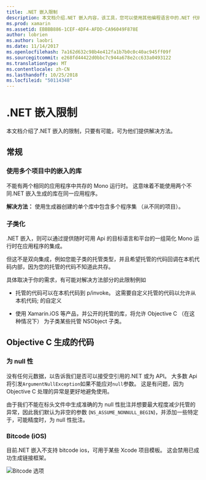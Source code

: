 ```yaml
---
title: .NET 嵌入限制
description: 本文档介绍.NET 嵌入内容，该工具，您可以使用其他编程语言中的.NET 代码的限制。
ms.prod: xamarin
ms.assetid: EBBBB886-1CEF-4DF4-AFDD-CA96049F878E
author: lobrien
ms.author: laobri
ms.date: 11/14/2017
ms.openlocfilehash: 7a162d632c98b4e412fa1b7b0c0c40ac945ff09f
ms.sourcegitcommit: e268fd44422d0bbc7c944a678e2cc633a0493122
ms.translationtype: MT
ms.contentlocale: zh-CN
ms.lasthandoff: 10/25/2018
ms.locfileid: "50114348"
---
```

# <a name="net-embedding-limitations"></a>.NET 嵌入限制

本文档介绍了.NET 嵌入的限制，只要有可能，可为他们提供解决方法。

## <a name="general"></a>常规

### <a name="use-more-than-one-embedded-library-in-a-project"></a>使用多个项目中的嵌入的库

不能有两个相同的应用程序中共存的 Mono 运行时。 这意味着不能使用两个不同.NET 嵌入生成的库在同一应用程序。

**解决方法：** 使用生成器创建的单个库中包含多个程序集 （从不同的项目）。

### <a name="subclassing"></a>子类化

.NET 嵌入，则可以通过提供随时可用 Api 的目标语言和平台的一组简化 Mono 运行时在应用程序的集成。

但这不是双向集成，例如您能子类的托管类型，并且希望托管的代码回调在本机代码内部，因为您的托管的代码不知道此共存。

具体取决于你的需求，有可能对解决方法部分的此限制例如

* 托管的代码可以在本机代码到 p/invoke。 这需要自定义托管的代码以允许从本机代码; 的自定义

* 使用 Xamarin.iOS 等产品，并公开的托管的库，将允许 Objective C （在这种情况下） 为子类某些托管 NSObject 子类。

## <a name="objective-c-generated-code"></a>Objective C 生成的代码

### <a name="nullability"></a>为 null 性

没有任何元数据，以告诉我们是否可以接受空引用的.NET 或为 API。 大多数 Api 将引发`ArgumentNullException`如果不能应对`null`参数。 这是有问题，因为 Objective C 处理的异常是更好地避免使用。

由于我们不能在标头文件中生成准确的为 null 性批注并想要最大程度减少托管的异常，因此我们默认为非空的参数 (`NS_ASSUME_NONNULL_BEGIN`)，并添加一些特定于，可能精度时，为 null 性批注。

### <a name="bitcode-ios"></a>Bitcode (iOS)

目前.NET 嵌入不支持 bitcode ios，可用于某些 Xcode 项目模板。 这会禁用已成功生成链接框架。

![Bitcode 选项](images/ios-bitcode-option.png)

